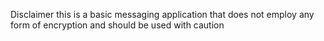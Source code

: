 Disclaimer this is a basic messaging application that does not employ any form of encryption and should be used with caution
